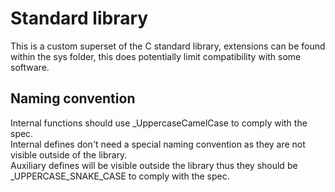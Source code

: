 # Standard library

This is a custom superset of the C standard library, extensions can be found within the sys folder, this does potentially limit compatibility with some software.

## Naming convention

Internal functions should use _UppercaseCamelCase to comply with the spec.  
Internal defines don't need a special naming convention as they are not visible outside of the library.  
Auxiliary defines will be visible outside the library thus they should be _UPPERCASE_SNAKE_CASE to comply with the spec.  
